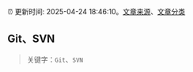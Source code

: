 :alarm_clock: 更新时间: 2025-04-24 18:46:10。[文章来源](/README.md)、[文章分类](/TAGS.md)

## Git、SVN


> 关键字：`Git`、`SVN`



